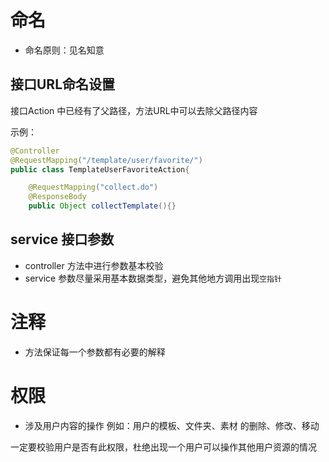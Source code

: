 # 命名
- 命名原则：见名知意

## 接口URL命名设置

接口Action 中已经有了父路径，方法URL中可以去除父路径内容

示例： 

```java
@Controller
@RequestMapping("/template/user/favorite/")
public class TemplateUserFavoriteAction{

    @RequestMapping("collect.do")
    @ResponseBody
    public Object collectTemplate(){}
```

## service 接口参数

- controller 方法中进行参数基本校验 
- service 参数尽量采用基本数据类型，避免其他地方调用出现`空指针`

# 注释

- 方法保证每一个参数都有必要的解释


# 权限

- 涉及用户内容的操作 
例如：用户的模板、文件夹、素材 的删除、修改、移动
 
 一定要校验用户是否有此权限，杜绝出现一个用户可以操作其他用户资源的情况
